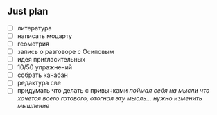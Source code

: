 ## Just plan
- [ ] литература 
- [ ] написать моцарту 
- [ ] геометрия 
- [ ] запись о разговоре с Осиповым 
- [ ] идея пригласительных
- [ ] 10/50 упражнений
- [ ] собрать канабан
- [ ] редактура све
- [ ] придумать что делать с привычками
*поймал себя на мысли что хочется всего готового, отогнал эту мысль... нужно изменить мышление*
